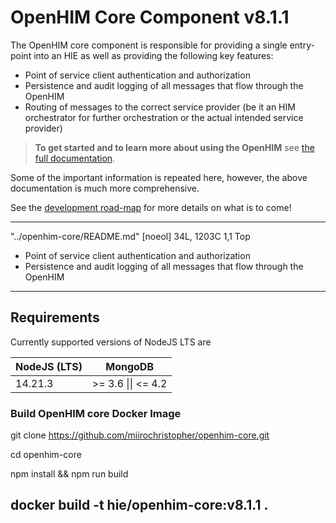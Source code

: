 # OpenHIM Core Component v8.1.1

The OpenHIM core component is responsible for providing a single entry-point into an HIE as well as providing the following key features:

- Point of service client authentication and authorization
- Persistence and audit logging of all messages that flow through the OpenHIM
- Routing of messages to the correct service provider (be it an HIM orchestrator for further orchestration or the actual intended service provider)

> **To get started and to learn more about using the OpenHIM** see [the full documentation](http://openhim.org).

Some of the important information is repeated here, however, the above documentation is much more comprehensive.

See the [development road-map](http://openhim.org/docs/introduction/roadmap) for more details on what is to come!

---

"../openhim-core/README.md" [noeol] 34L, 1203C                    1,1           Top

- Point of service client authentication and authorization
- Persistence and audit logging of all messages that flow through the OpenHIM

---

## Requirements

Currently supported versions of NodeJS LTS are

| NodeJS (LTS) | MongoDB                    |
| ------------ | -------------------------- |
|  14.21.3     | >= 3.6 &#124;&#124; <= 4.2 |

### Build OpenHIM core Docker Image

git clone https://github.com/miirochristopher/openhim-core.git

cd openhim-core

npm install && npm run build

docker build -t hie/openhim-core:v8.1.1 .
---